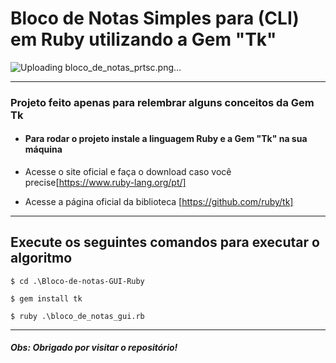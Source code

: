 # Bloco de Notas Simples para (CLI) em Ruby utilizando a Gem "Tk"


![Uploading bloco_de_notas_prtsc.png…]()

---
### Projeto feito apenas para relembrar alguns conceitos da Gem Tk

* #### Para rodar o projeto instale a linguagem Ruby e a Gem "Tk" na sua máquina

* Acesse o site oficial e faça o download caso você precise[https://www.ruby-lang.org/pt/]

* Acesse a página oficial da biblioteca [https://github.com/ruby/tk]

---

## Execute os seguintes comandos para executar o algoritmo

```
$ cd .\Bloco-de-notas-GUI-Ruby

$ gem install tk

$ ruby .\bloco_de_notas_gui.rb
```

---

##### Obs: Obrigado por visitar o repositório!
